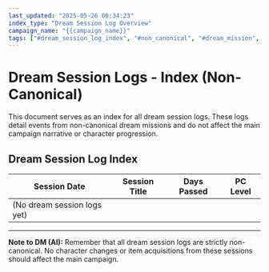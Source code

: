 ```yaml
---
last_updated: "2025-05-26 00:34:23"
index_type: "Dream Session Log Overview"
campaign_name: "{{campaign_name}}"
tags: ["#dream_session_log_index", "#non_canonical", "#dream_mission", "#index_file", "#campaign_data", "#session_tracking", "#dream_logs"] # (NEW/ENHANCED)
---
```

# Dream Session Logs - Index (Non-Canonical)

This document serves as an index for all dream session logs. These logs detail events from non-canonical dream missions and do not affect the main campaign narrative or character progression.

## Dream Session Log Index

| Session Date | Session Title | Days Passed | PC Level |
|---|---|---|---|
| (No dream session logs yet) | | | | |

---
**Note to DM (AI):** Remember that all dream session logs are strictly non-canonical. No character changes or item acquisitions from these sessions should affect the main campaign.